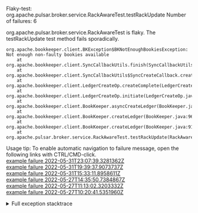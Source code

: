         
Flaky-test: org.apache.pulsar.broker.service.RackAwareTest.testRackUpdate
Number of failures: 6

org.apache.pulsar.broker.service.RackAwareTest is flaky. The testRackUpdate test method fails sporadically.

```
org.apache.bookkeeper.client.BKException$BKNotEnoughBookiesException: Not enough non-faulty bookies available
	at org.apache.bookkeeper.client.SyncCallbackUtils.finish(SyncCallbackUtils.java:83)
	at org.apache.bookkeeper.client.SyncCallbackUtils$SyncCreateCallback.createComplete(SyncCallbackUtils.java:106)
	at org.apache.bookkeeper.client.LedgerCreateOp.createComplete(LedgerCreateOp.java:275)
	at org.apache.bookkeeper.client.LedgerCreateOp.initiate(LedgerCreateOp.java:168)
	at org.apache.bookkeeper.client.BookKeeper.asyncCreateLedger(BookKeeper.java:879)
	at org.apache.bookkeeper.client.BookKeeper.createLedger(BookKeeper.java:963)
	at org.apache.bookkeeper.client.BookKeeper.createLedger(BookKeeper.java:918)
	at org.apache.pulsar.broker.service.RackAwareTest.testRackUpdate(RackAwareTest.java:282)
```

Usage tip: To enable automatic navigation to failure message, open the following links with CTRL/CMD-click.  
[example failure 2022-05-31T23:07:39.3281362Z](https://github.com/apache/pulsar/runs/6679957868?check_suite_focus=true#step:9:815)  
[example failure 2022-05-31T19:39:37.9073737Z](https://github.com/apache/pulsar/runs/6677421706?check_suite_focus=true#step:10:801)  
[example failure 2022-05-31T15:33:11.8958611Z](https://github.com/apache/pulsar/runs/6673760480?check_suite_focus=true#step:10:801)  
[example failure 2022-05-27T14:35:50.7384867Z](https://github.com/apache/pulsar/runs/6627110093?check_suite_focus=true#step:9:811)  
[example failure 2022-05-27T11:13:02.3203332Z](https://github.com/apache/pulsar/runs/6623892998?check_suite_focus=true#step:10:790)  
[example failure 2022-05-27T10:20:41.5351960Z](https://github.com/apache/pulsar/runs/6623845665?check_suite_focus=true#step:10:800)  


<details>
<summary>Full exception stacktrace</summary>
<code><pre>
org.apache.bookkeeper.client.BKException$BKNotEnoughBookiesException: Not enough non-faulty bookies available
	at org.apache.bookkeeper.client.SyncCallbackUtils.finish(SyncCallbackUtils.java:83)
	at org.apache.bookkeeper.client.SyncCallbackUtils$SyncCreateCallback.createComplete(SyncCallbackUtils.java:106)
	at org.apache.bookkeeper.client.LedgerCreateOp.createComplete(LedgerCreateOp.java:275)
	at org.apache.bookkeeper.client.LedgerCreateOp.initiate(LedgerCreateOp.java:168)
	at org.apache.bookkeeper.client.BookKeeper.asyncCreateLedger(BookKeeper.java:879)
	at org.apache.bookkeeper.client.BookKeeper.createLedger(BookKeeper.java:963)
	at org.apache.bookkeeper.client.BookKeeper.createLedger(BookKeeper.java:918)
	at org.apache.pulsar.broker.service.RackAwareTest.testRackUpdate(RackAwareTest.java:282)
	at java.base/jdk.internal.reflect.NativeMethodAccessorImpl.invoke0(Native Method)
	at java.base/jdk.internal.reflect.NativeMethodAccessorImpl.invoke(NativeMethodAccessorImpl.java:77)
	at java.base/jdk.internal.reflect.DelegatingMethodAccessorImpl.invoke(DelegatingMethodAccessorImpl.java:43)
	at java.base/java.lang.reflect.Method.invoke(Method.java:568)
	at org.testng.internal.MethodInvocationHelper.invokeMethod(MethodInvocationHelper.java:132)
	at org.testng.internal.InvokeMethodRunnable.runOne(InvokeMethodRunnable.java:45)
	at org.testng.internal.InvokeMethodRunnable.call(InvokeMethodRunnable.java:73)
	at org.testng.internal.InvokeMethodRunnable.call(InvokeMethodRunnable.java:11)
	at java.base/java.util.concurrent.FutureTask.run(FutureTask.java:264)
	at java.base/java.util.concurrent.ThreadPoolExecutor.runWorker(ThreadPoolExecutor.java:1136)
	at java.base/java.util.concurrent.ThreadPoolExecutor$Worker.run(ThreadPoolExecutor.java:635)
	at java.base/java.lang.Thread.run(Thread.java:833)

</pre></code>
</details>

